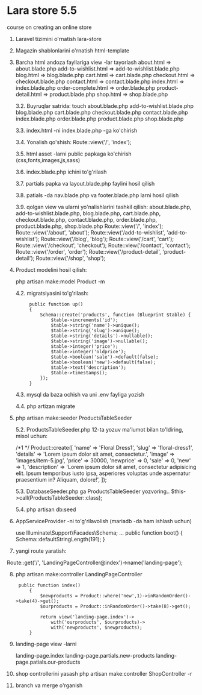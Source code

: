 # Lara store 5.5
course on creating an online store

1. Laravel tizimini o'rnatish lara-store
2. Magazin shablonlarini o'rnatish html-template
3. Barcha html andoza fayllariga view -lar tayorlash
	about.html => about.blade.php
	add-to-wishlist.html => add-to-wishlist.blade.php
	blog.html => blog.blade.php
	cart.html => cart.blade.php
	checkout.html => checkout.blade.php
	contact.html => contact.blade.php
	index.html => index.blade.php
	order-complete.html => order.blade.php
	product-detail.html => product.blade.php
	shop.html => shop.blade.php 

	3.2. Buyruqlar satrida:
		touch about.blade.php add-to-wishlist.blade.php blog.blade.php cart.blade.php checkout.blade.php contact.blade.php index.blade.php order.blade.php product.blade.php shop.blade.php 

	3.3. index.html -ni index.blade.php -ga ko'chirish

	3.4. Yonalish qo'shish: Route::view('/', 'index');

	3.5. html asset -larni public papkaga ko'chirish (css,fonts,images,js,sass)

	3.6. index.blade.php ichini to'g'rilash

	3.7. partials papka va layout.blade.php faylini hosil qilish

	3.8. patials -da nav.blade.php va footer.blade.php larni hosil qilish

	3.9. qolgan view va ularni yo'nalishlarini tashkil qilish:
		about.blade.php, add-to-wishlist.blade.php, blog.blade.php, cart.blade.php, checkout.blade.php, contact.blade.php, order.blade.php, product.blade.php, shop.blade.php 
		Route::view('/', 'index');
		Route::view('/about', 'about');
		Route::view('/add-to-wishlist', 'add-to-wishlist');
		Route::view('/blog', 'blog');
		Route::view('/cart', 'cart');
		Route::view('/checkout', 'checkout');
		Route::view('/contact', 'contact');
		Route::view('/order', 'order');
		Route::view('/product-detail', 'product-detail');
		Route::view('/shop', 'shop');

4. Product modelini hosil qilish: 

	php artisan make:model Product -m

	4.2. migratsiyasini to'g'rilash:

			public function up()
		    {
		        Schema::create('products', function (Blueprint $table) {
		            $table->increments('id');
		            $table->string('name')->unique();
		            $table->string('slug')->unique();
		            $table->string('details')->nullable();
		            $table->string('image')->nullable();
					$table->integer('price');
		            $table->integer('oldprice');
		            $table->boolean('sale')->default(false);
		            $table->boolean('new')->default(false);
		            $table->text('description');
		            $table->timestamps();
		        });
		    }

	4.3. mysql da baza ochish va uni .env fayliga yozish

	4.4. php artizan migrate

5. php artisan make:seeder ProductsTableSeeder
	
	5.2. ProductsTableSeeder.php 12-ta yozuv ma'lumot bilan to'ldiring,
	misol uchun:

	/*1 */       Product::create([
	            'name' => 'Floral Dress1',
	            'slug' => 'floral-dress1',
	            'details' => 'Lorem ipsum dolor sit amet, consectetur.',
	            'image' => 'images/item-5.jpg',
	            'price' => 30000,
	            'newprice' => 0,
	            'sale' => 0,
	            'new' => 1,
	            'description' => 'Lorem ipsum dolor sit amet, consectetur adipisicing elit. Ipsum temporibus iusto ipsa, asperiores voluptas unde aspernatur praesentium in? Aliquam, dolore!',
	        ]);

	5.3. DatabaseSeeder.php ga ProductsTableSeeder yozvoring..
		$this->call(ProductsTableSeeder::class);

	5.4. php artisan db:seed
6. AppServiceProvider -ni  to'g'rilavolish (mariadb -da ham ishlash uchun)
	
	use Illuminate\Support\Facades\Schema;
	...
    public function boot()
    {
          Schema::defaultStringLength(191);
    }

7. yangi route yaratish:

Route::get('/', 'LandingPageController@index')->name('landing-page');

8. php artisan make:controller LandingPageController
	
		public function index()
		    {
		    	$newproducts = Product::where('new',1)->inRandomOrder()->take(4)->get();
 	  			$ourproducts = Product::inRandomOrder()->take(8)->get();

        		return view('landing-page.index')->
        			with('ourproducts', $ourproducts)->
        			with('newproducts', $newproducts);
		    }

9. landing-page view -larni

	landing-page.index
	landing-page.partials.new-products
	landing-page.patials.our-products	

10. shop controllerini yasash
	php artisan make:controller ShopController -r  	    
11. branch va merge o'rganish


